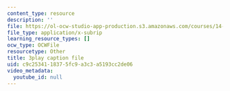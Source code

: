 ```yaml
---
content_type: resource
description: ''
file: https://ol-ocw-studio-app-production.s3.amazonaws.com/courses/14-01sc-principles-of-microeconomics-fall-2011/c9c2534118375fc9a3c3a5193cc2de06_Ye4vL7u6N2g.vtt
file_type: application/x-subrip
learning_resource_types: []
ocw_type: OCWFile
resourcetype: Other
title: 3play caption file
uid: c9c25341-1837-5fc9-a3c3-a5193cc2de06
video_metadata:
  youtube_id: null
---
```

